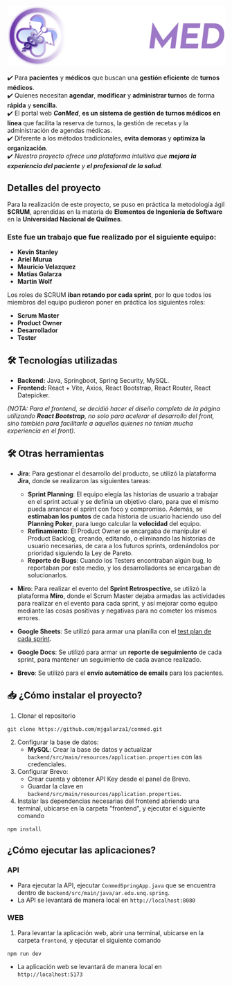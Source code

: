 <p align="center">
  <img src="github-assets/conmed-logo.svg" alt="ConMed Logo">
</p>

✔️ Para **pacientes** y **médicos** que buscan una **gestión eficiente** de **turnos médicos**.<br>
✔️ Quienes necesitan **agendar**, **modificar** y **administrar turno**s de forma **rápida** y **sencilla**.<br>
✔️ El portal web **_ConMed_**, **es un sistema de gestión de turnos médicos en línea** que facilita la reserva de turnos, la gestión de recetas y la administración de agendas médicas.<br>
✔️ Diferente a los métodos tradicionales, **evita demoras** y **optimiza la organización**.<br>
✔️ _Nuestro proyecto ofrece una plataforma intuitiva que **mejora la experiencia del paciente** y **el profesional de la salud**._

## Detalles del proyecto
Para la realización de este proyecto, se puso en práctica la metodología ágil **SCRUM**, aprendidas en la materia de **Elementos de Ingeniería de Software** en la **Universidad Nacional de Quilmes**.

### Este fue un trabajo que fue realizado por el siguiente equipo:
- **Kevin Stanley**
- **Ariel Murua**
- **Mauricio Velazquez**
- **Matias Galarza**
- **Martin Wolf**

Los roles de SCRUM **iban rotando por cada sprint**, por lo que todos los miembros del equipo pudieron poner en práctica los siguientes roles:
- **Scrum Master**
- **Product Owner**
- **Desarrollador**
- **Tester**

## 🛠️ Tecnologías utilizadas
- **Backend:** Java, Springboot, Spring Security, MySQL.
- **Frontend:** React + Vite, Axios, React Bootstrap, React Router, React Datepicker.

_(NOTA: Para el frontend, se decidió hacer el diseño completo de la página utilizando **React Bootstrap**, no solo para acelerar el desarrollo del front, sino también para facilitarle a aquellos quienes no tenían mucha experiencia en el front)._

## 🛠️ Otras herramientas
- **Jira**: Para gestionar el desarrollo del producto, se utilizó la plataforma **Jira**, donde se realizaron las siguientes tareas:
  - **Sprint Planning**: El equipo elegía las historias de usuario a trabajar en el sprint actual y se definía un objetivo claro, para que el mismo pueda arrancar el sprint con foco y compromiso. Además, se **estimaban los puntos** de cada historia de usuario haciendo uso del **Planning Poker**, para luego calcular la **velocidad** del equipo.
  - **Refinamiento**: El Product Owner se encargaba de manipular el Product Backlog, creando, editando, o eliminando las historias de usuario necesarias, de cara a los futuros sprints, ordenándolos por prioridad siguiendo la Ley de Pareto.
  - **Reporte de Bugs**: Cuando los Testers encontraban algún bug, lo reportaban por este medio, y los desarrolladores se encargaban de solucionarlos.

- **Miro**: Para realizar el evento del **Sprint Retrospective**, se utilizó la plataforma **Miro**, donde el Scrum Master dejaba armadas las actividades para realizar en el evento para cada sprint, y así mejorar como equipo mediante las cosas positivas y negativas para no cometer los mismos errores.
- **Google Sheets**: Se utilizó para armar una planilla con el [test plan de cada sprint](https://docs.google.com/spreadsheets/d/1i60LmYcsdhR-yj7t0_Hy7Zn4ZnUoEwvwH1ZPHxQGDWA/edit?usp=sharing).
- **Google Docs**: Se utilizó para armar un **reporte de seguimiento** de cada sprint, para mantener un seguimiento de cada avance realizado.
- **Brevo**: Se utilizó para el **envío automático de emails** para los pacientes.

## 📥 ¿Cómo instalar el proyecto?
1. Clonar el repositorio
```
git clone https://github.com/mjgalarza1/conmed.git
```
2. Configurar la base de datos:
    - **MySQL**: Crear la base de datos y actualizar `backend/src/main/resources/application.properties` con las credenciales.
3. Configurar Brevo:
   - Crear cuenta y obtener API Key desde el panel de Brevo.
   - Guardar la clave en `backend/src/main/resources/application.properties`.
4. Instalar las dependencias necesarias del frontend abriendo una terminal, ubicarse en la carpeta "frontend", y ejecutar el siguiente comando
```
npm install
```
## ¿Cómo ejecutar las aplicaciones?
### API
- Para ejecutar la API, ejecutar `ConmedSpringApp.java` que se encuentra dentro de `backend/src/main/java/ar.edu.unq.spring`.<br>
- La API se levantará de manera local en `http://localhost:8080`
### WEB
1. Para levantar la aplicación web, abrir una terminal, ubicarse en la carpeta `frontend`, y ejecutar el siguiente comando
```
npm run dev
```
- La aplicación web se levantará de manera local en `http://localhost:5173`
